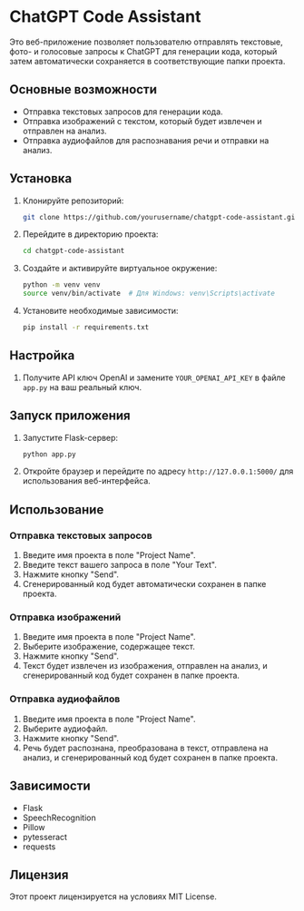 # ChatGPT Code Assistant

Это веб-приложение позволяет пользователю отправлять текстовые, фото- и голосовые запросы к ChatGPT для генерации кода, который затем автоматически сохраняется в соответствующие папки проекта.

## Основные возможности

- Отправка текстовых запросов для генерации кода.
- Отправка изображений с текстом, который будет извлечен и отправлен на анализ.
- Отправка аудиофайлов для распознавания речи и отправки на анализ.

## Установка

1. Клонируйте репозиторий:

    ```sh
    git clone https://github.com/yourusername/chatgpt-code-assistant.git
    ```

2. Перейдите в директорию проекта:

    ```sh
    cd chatgpt-code-assistant
    ```

3. Создайте и активируйте виртуальное окружение:

    ```sh
    python -m venv venv
    source venv/bin/activate  # Для Windows: venv\Scripts\activate
    ```

4. Установите необходимые зависимости:

    ```sh
    pip install -r requirements.txt
    ```

## Настройка

1. Получите API ключ OpenAI и замените `YOUR_OPENAI_API_KEY` в файле `app.py` на ваш реальный ключ.

## Запуск приложения

1. Запустите Flask-сервер:

    ```sh
    python app.py
    ```

2. Откройте браузер и перейдите по адресу `http://127.0.0.1:5000/` для использования веб-интерфейса.

## Использование

### Отправка текстовых запросов

1. Введите имя проекта в поле "Project Name".
2. Введите текст вашего запроса в поле "Your Text".
3. Нажмите кнопку "Send".
4. Сгенерированный код будет автоматически сохранен в папке проекта.

### Отправка изображений

1. Введите имя проекта в поле "Project Name".
2. Выберите изображение, содержащее текст.
3. Нажмите кнопку "Send".
4. Текст будет извлечен из изображения, отправлен на анализ, и сгенерированный код будет сохранен в папке проекта.

### Отправка аудиофайлов

1. Введите имя проекта в поле "Project Name".
2. Выберите аудиофайл.
3. Нажмите кнопку "Send".
4. Речь будет распознана, преобразована в текст, отправлена на анализ, и сгенерированный код будет сохранен в папке проекта.

## Зависимости

- Flask
- SpeechRecognition
- Pillow
- pytesseract
- requests

## Лицензия

Этот проект лицензируется на условиях MIT License.
